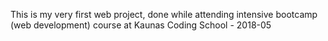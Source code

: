 This is my very first web project, done while attending intensive bootcamp (web development) course at Kaunas Coding School - 2018-05
